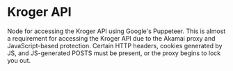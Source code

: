 # Kroger API
Node for accessing the Kroger API using Google's Puppeteer. This is almost a requirement for accessing the Kroger API due to the Akamai proxy and JavaScript-based protection. Certain HTTP headers, cookies generated by JS, and JS-generated POSTS must be present, or the proxy begins to lock you out.